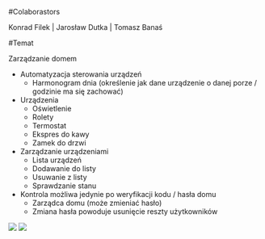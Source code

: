 #Colaborastors

Konrad Filek | Jarosław Dutka | Tomasz Banaś

#Temat

Zarządzanie domem

- Automatyzacja sterowania urządzeń
	- Harmonogram dnia (określenie jak dane urządzenie o danej porze / godzinie ma się zachować)
- Urządzenia
	- Oświetlenie
	- Rolety
	- Termostat
	- Ekspres do kawy
	- Zamek do drzwi
- Zarządzanie urządzeniami
	- Lista urządzeń
	- Dodawanie do listy
	- Usuwanie z listy
	- Sprawdzanie stanu
- Kontrola możliwa jedynie po weryfikacji kodu / hasła domu
	- Zarządca domu (może zmieniać hasło)
	- Zmiana hasła powoduje usunięcie reszty użytkowników


<img src="https://raw.githubusercontent.com/TomaszBanas/inzynieria_oprogramowania_home_management/main/uml/Smaro_home.svg">
<img src="https://raw.githubusercontent.com/TomaszBanas/inzynieria_oprogramowania_home_management/main/uml/home_management_database.svg">